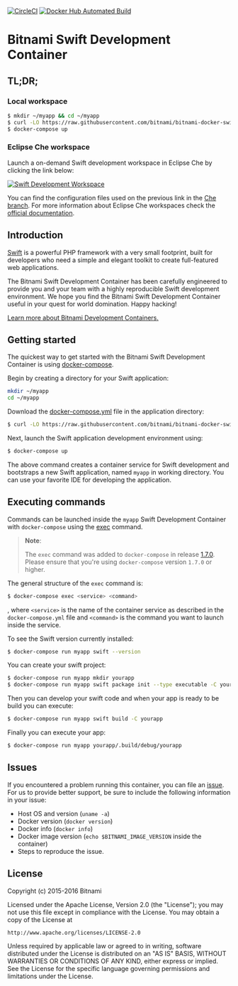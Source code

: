 [![CircleCI](https://circleci.com/gh/bitnami/bitnami-docker-swift/tree/master.svg?style=shield)](https://circleci.com/gh/bitnami/bitnami-docker-swift/tree/master)
[![Docker Hub Automated Build](http://container.checkforupdates.com/badges/bitnami/swift)](https://hub.docker.com/r/bitnami/swift/)

# Bitnami Swift Development Container

## TL;DR;

### Local workspace

```bash
$ mkdir ~/myapp && cd ~/myapp
$ curl -LO https://raw.githubusercontent.com/bitnami/bitnami-docker-swift/master/docker-compose.yml
$ docker-compose up
```

### Eclipse Che workspace

Launch a on-demand Swift development workspace in Eclipse Che by clicking the link below:

[![Swift Development Workspace](http://beta.codenvy.com/factory/resources/codenvy-contribute.svg)](https://beta.codenvy.com/f/?url=https%3A%2F%2Fgithub.com%2Fbitnami%2Fbitnami-docker-swift%2Ftree%2Fche)

You can find the configuration files used on the previous link in the [Che branch](https://github.com/bitnami/bitnami-docker-swift/tree/che). For more information about Eclipse Che workspaces check the [official documentation](https://eclipse-che.readme.io/docs/introduction).

## Introduction

[Swift](https://www.swift.com/) is a powerful PHP framework with a very small footprint, built for developers who need a simple and elegant toolkit to create full-featured web applications.

The Bitnami Swift Development Container has been carefully engineered to provide you and your team with a highly reproducible Swift development environment. We hope you find the Bitnami Swift Development Container useful in your quest for world domination. Happy hacking!

[Learn more about Bitnami Development Containers.](https://docs.bitnami.com/containers/how-to/use-bitnami-development-containers/)

## Getting started

The quickest way to get started with the Bitnami Swift Development Container is using [docker-compose](https://docs.docker.com/compose/).

Begin by creating a directory for your Swift application:

```bash
mkdir ~/myapp
cd ~/myapp
```

Download the [docker-compose.yml](https://raw.githubusercontent.com/bitnami/bitnami-docker-swift/master/docker-compose.yml) file in the application directory:

```bash
$ curl -LO https://raw.githubusercontent.com/bitnami/bitnami-docker-swift/master/docker-compose.yml
```

Next, launch the Swift application development environment using:

```bash
$ docker-compose up
```

The above command creates a container service for Swift development and bootstraps a new Swift application, named `myapp` in working directory. You can use your favorite IDE for developing the application.

## Executing commands

Commands can be launched inside the `myapp` Swift Development Container with `docker-compose` using the [exec](https://docs.docker.com/compose/reference/exec/) command.

> **Note**:
>
> The `exec` command was added to `docker-compose` in release [1.7.0](https://github.com/docker/compose/blob/master/CHANGELOG.md#170-2016-04-13). Please ensure that you're using `docker-compose` version `1.7.0` or higher.

The general structure of the `exec` command is:

```bash
$ docker-compose exec <service> <command>
```

, where `<service>` is the name of the container service as described in the `docker-compose.yml` file and `<command>` is the command you want to launch inside the service.

To see the Swift version currently installed:

```bash
$ docker-compose run myapp swift --version
```

You can create your swift project:

```bash
$ docker-compose run myapp mkdir yourapp
$ docker-compose run myapp swift package init --type executable -C yourapp
```

Then you can develop your swift code and when your app is ready to be build you can execute:

```bash
$ docker-compose run myapp swift build -C yourapp
```

Finally you can execute your app:

```bash
$ docker-compose run myapp yourapp/.build/debug/yourapp
```

## Issues

If you encountered a problem running this container, you can file an [issue](../../issues/new). For us to provide better support, be sure to include the following information in your issue:

- Host OS and version (`uname -a`)
- Docker version (`docker version`)
- Docker info (`docker info`)
- Docker image version (`echo $BITNAMI_IMAGE_VERSION` inside the container)
- Steps to reproduce the issue.

## License

Copyright (c) 2015-2016 Bitnami

Licensed under the Apache License, Version 2.0 (the "License");
you may not use this file except in compliance with the License.
You may obtain a copy of the License at

    http://www.apache.org/licenses/LICENSE-2.0

Unless required by applicable law or agreed to in writing, software
distributed under the License is distributed on an "AS IS" BASIS,
WITHOUT WARRANTIES OR CONDITIONS OF ANY KIND, either express or implied.
See the License for the specific language governing permissions and
limitations under the License.


























